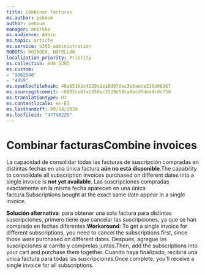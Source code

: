 ```yaml
---
title: Combinar facturas
ms.author: pebaum
author: pebaum
manager: mnirkhe
ms.audience: Admin
ms.topic: article
ms.service: o365-administration
ROBOTS: NOINDEX, NOFOLLOW
localization_priority: Priority
ms.collection: Adm_O365
ms.custom:
- "9002546"
- "4959"
ms.openlocfilehash: 46a651b2c4229a1a18d07dac3e6aece236a0b367
ms.sourcegitcommit: c6692ce0fa1358ec3529e59ca0ecdfdea4cdc759
ms.translationtype: HT
ms.contentlocale: es-ES
ms.lasthandoff: 09/14/2020
ms.locfileid: "47748225"
---
```

# <a name="combine-invoices"></a><span data-ttu-id="8d724-102">Combinar facturas</span><span class="sxs-lookup"><span data-stu-id="8d724-102">Combine invoices</span></span>

<span data-ttu-id="8d724-103">La capacidad de consolidar todas las facturas de suscripción compradas en distintas fechas en una única factura **aún no está disponible**.</span><span class="sxs-lookup"><span data-stu-id="8d724-103">The capability to consolidate all subscription invoices purchased on different dates into a single invoice is **not yet available**.</span></span> <span data-ttu-id="8d724-104">Las suscripciones compradas exactamente en la misma fecha aparecen en una única factura.</span><span class="sxs-lookup"><span data-stu-id="8d724-104">Subscriptions bought at the exact same date appear in a single invoice.</span></span>

<span data-ttu-id="8d724-105">**Solución alternativa**: para obtener una sola factura para distintas suscripciones, primero tiene que cancelar las suscripciones, ya que se han comprado en fechas diferentes.</span><span class="sxs-lookup"><span data-stu-id="8d724-105">**Workaround**: To get a single invoice for different subscriptions, you need to cancel the subscriptions first, since those were purchased on different dates.</span></span> <span data-ttu-id="8d724-106">Después, agregue las suscripciones al carrito y cómprelas juntas.</span><span class="sxs-lookup"><span data-stu-id="8d724-106">Then, add the subscriptions into your cart and purchase them together.</span></span> <span data-ttu-id="8d724-107">Cuando haya finalizado, recibirá una única factura para todas las suscripciones.</span><span class="sxs-lookup"><span data-stu-id="8d724-107">Once complete, you'll receive a single invoice for all subscriptions.</span></span>
